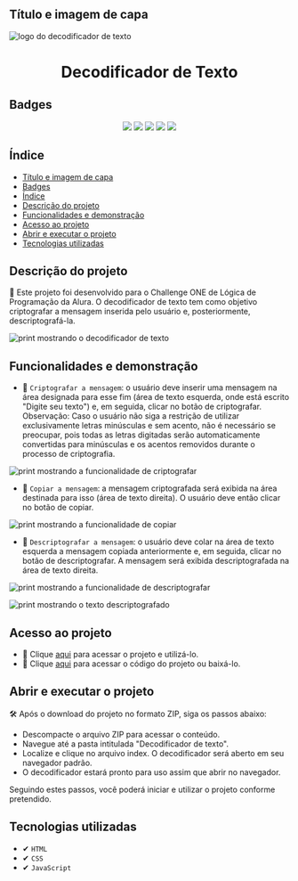 ## Título e imagem de capa

![logo do decodificador de texto](https://github.com/user-attachments/assets/c134a715-823e-4eac-b7c7-8618c644d408)
<h1 align="center"> Decodificador de Texto </h1>

## Badges

<p align="center">
        <img src="https://img.shields.io/badge/STATUS-FINALIZADO-green">
        <img src="https://img.shields.io/badge/DATA%20DE%20LAN%C3%87AMENTO-AGOSTO%202024-blue">
        <img src="https://img.shields.io/github/license/Caroline-Fraga/decodificador">
        <img src="https://img.shields.io/github/forks/Caroline-Fraga/decodificador">
        <img src="https://img.shields.io/github/stars/Caroline-Fraga/decodificador">
</p>

## Índice

- [Título e imagem de capa](#Título-e-imagem-de-capa)
- [Badges](#Badges)
- [Índice](#Índice)
- [Descrição do projeto](#Descrição-do-projeto)
- [Funcionalidades e demonstração](#Funcionalidades-e-demonstração)
- [Acesso ao projeto](#Acesso-ao-projeto)
- [Abrir e executar o projeto](#Abrir-e-executar-o-projeto)
- [Tecnologias utilizadas](#Tecnologias-utilizadas)

## Descrição do projeto 

📝 Este projeto foi desenvolvido para o Challenge ONE de Lógica de Programação da Alura. O decodificador de texto tem como objetivo criptografar a mensagem inserida pelo usuário e, posteriormente, descriptografá-la.

![print mostrando o decodificador de texto](https://github.com/user-attachments/assets/d275847a-67fa-4f49-8d63-ceeaa9683083)

## Funcionalidades e demonstração

- 🔨 `Criptografar a mensagem`: o usuário deve inserir uma mensagem na área designada para esse fim (área de texto esquerda, onde está escrito "Digite seu texto") e, em seguida, clicar no botão de criptografar. <br> Observação: Caso o usuário não siga a restrição de utilizar exclusivamente letras minúsculas e sem acento, não é necessário se preocupar, pois todas as letras digitadas serão automaticamente convertidas para minúsculas e os acentos removidos durante o processo de criptografia.

![print mostrando a funcionalidade de criptografar](https://github.com/user-attachments/assets/6eca8ffd-8252-4322-9482-236c17c641fa)

- 🔨 `Copiar a mensagem`: a mensagem criptografada será exibida na área destinada para isso (área de texto direita). O usuário deve então clicar no botão de copiar.

![print mostrando a funcionalidade de copiar](https://github.com/user-attachments/assets/e522b541-9fe5-4c57-adf2-9f445c4c4aed)

- 🔨 `Descriptografar a mensagem`: o usuário deve colar na área de texto esquerda a mensagem copiada anteriormente  e, em seguida, clicar no botão de descriptografar. A mensagem será exibida descriptografada na área de texto direita.

![print mostrando a funcionalidade de descriptografar](https://github.com/user-attachments/assets/911512c5-cd43-4629-a01c-c7a35714c193)

![print mostrando o texto descriptografado](https://github.com/user-attachments/assets/50cb250d-8ca8-4202-9a05-068607f4de03)

## Acesso ao projeto

- 🔗 Clique [aqui](https://decodificador-nu-five.vercel.app/) para acessar o projeto e utilizá-lo. 
- 📁 Clique [aqui](https://github.com/Caroline-Fraga/decodificador) para acessar o código do projeto ou baixá-lo.

## Abrir e executar o projeto

🛠 Após o download do projeto no formato ZIP, siga os passos abaixo:

- Descompacte o arquivo ZIP para acessar o conteúdo.
- Navegue até a pasta intitulada "Decodificador de texto".
- Localize e clique no arquivo index. O decodificador será aberto em seu navegador padrão.
- O decodificador estará pronto para uso assim que abrir no navegador.

Seguindo estes passos, você poderá iniciar e utilizar o projeto conforme pretendido.

## Tecnologias utilizadas 

- ✔ `HTML`
- ✔ `CSS`
- ✔ `JavaScript`



